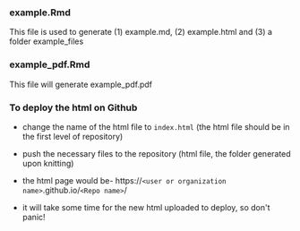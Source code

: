 ### example.Rmd 

This file is used to generate (1) example.md, (2) example.html and (3) a folder example_files

### example_pdf.Rmd

This file will generate example_pdf.pdf


### To deploy the html on Github


* change the name of the html file to `index.html` (the html file should be in the first level of repository)

* push the necessary files to the repository (html file, the folder generated upon knitting)

* the html page would be-  https://`<user or organization name>`.github.io/`<Repo name>`/

* it will take some time for the new html uploaded to deploy, so don't panic!
